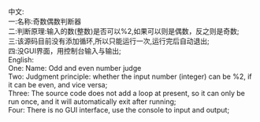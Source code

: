 中文:  
一:名称:奇数偶数判断器  
二:判断原理:输入的数(整数)是否可以%2,如果可以则是偶数，反之则是奇数;  
三:该源码目前没有添加循环,所以只能运行一次,运行完后自动退出;  
四:没GUI界面，用控制台输入与输出;  
English:  
One: Name: Odd and even number judge    
Two: Judgment principle: whether the input number (integer) can be %2, if it can be even, and vice versa;    
Three: The source code does not add a loop at present, so it can only be run once, and it will automatically exit after running;    
Four: There is no GUI interface, use the console to input and output;
